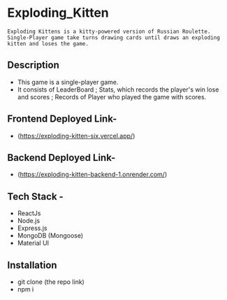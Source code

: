 # Exploding_Kitten

    Exploding Kittens is a kitty-powered version of Russian Roulette.  Single-Player game take turns drawing cards until draws an exploding kitten and loses the game.

## Description

- This game is a single-player game.
- It consists of LeaderBoard ; Stats, which records the player's win lose and scores ; Records of Player who played the game with scores.

## Frontend Deployed Link-

* (https://exploding-kitten-six.vercel.app/)

## Backend Deployed Link-
* (https://exploding-kitten-backend-1.onrender.com/)

## Tech  Stack - 
 
 - ReactJs
 - Node.js
 - Express.js
 - MongoDB (Mongoose)
 - Material UI

 ## Installation 

   - git clone (the repo link)
   - npm i


  